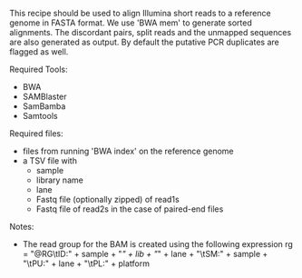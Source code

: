 This recipe should be used to align Illumina short reads to a reference genome in FASTA format. We use 'BWA mem' to generate sorted alignments. The discordant pairs, split reads and the unmapped sequences are also generated as output. By default the putative PCR duplicates are flagged as well. 

Required Tools:
* BWA
* SAMBlaster
* SamBamba
* Samtools

Required files:
* files from running 'BWA index' on the reference genome
* a TSV file with 
  * sample
  * library name
  * lane 
  * Fastq file (optionally zipped) of read1s
  * Fastq file of read2s in the case of paired-end files

Notes:
* The read group for the BAM is created using the following expression
  rg = "@RG\\tID:" + sample + "_" + lib + "_" + lane + "\\tSM:" + sample + "\\tPU:" + lane + "\\tPL:" + platform

